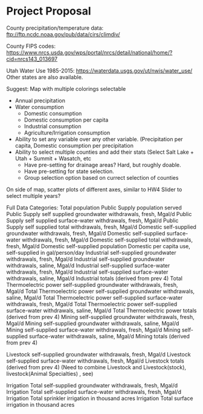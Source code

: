 # Project Proposal

County precipitation/temperature data: ftp://ftp.ncdc.noaa.gov/pub/data/cirs/climdiv/

County FIPS codes: https://www.nrcs.usda.gov/wps/portal/nrcs/detail/national/home/?cid=nrcs143_013697

Utah Water Use 1985-2015: https://waterdata.usgs.gov/ut/nwis/water_use/ Other states are also available.

Suggest: Map with multiple colorings selectable
* Annual precipitation
* Water consumption
  * Domestic consumption
  * Domestic consumption per capita
  * Industrial consumption
  * Agriculture/Irrigation consumption
* Ability to set any variable over any other variable. (Precipitation per capita, Domestic consumption per precipitation
* Ability to select multiple counties and add their stats (Select Salt Lake + Utah + Summit + Wasatch, etc
  * Have pre-setting for drainage areas? Hard, but roughly doable.
  * Have pre-setting for state selection.
  * Group selection option based on currect selection of counties

On side of map, scatter plots of different axes, similar to HW4
Slider to select multiple years?

Full Data Categories:
Total population
Public Supply population served
Public Supply self supplied groundwater withdrawals, fresh, Mgal/d
Public Supply self supplied surface-water withdrawals, fresh, Mgal/d
Public Supply self supplied total withdrawals, fresh, Mgal/d
Domestic self-supplied groundwater withdrawals, fresh, Mgal/d
Domestic self-supplied surface-water withdrawals, fresh, Mgal/d
Domestic self-supplied total withdrawals, fresh, Mgal/d
Domestic self-supplied population
Domestic per capita use, self-supplied in gal/person/day
Industrial self-supplied groundwater withdrawals, fresh, Mgal/d
Industrial self-supplied groundwater withdrawals, saline, Mgal/d
Industrial self-supplied surface-water withdrawals, fresh, Mgal/d
Industrial self-supplied surface-water withdrawals, saline, Mgal/d
Industrial totals (derived from prev 4)
Total Thermoelectric power self-supplied groundwater withdrawals, fresh, Mgal/d
Total Thermoelectric power self-supplied groundwater withdrawals, saline, Mgal/d
Total Thermoelectric power self-supplied surface-water withdrawals, fresh, Mgal/d
Total Thermoelectric power self-supplied surface-water withdrawals, saline, Mgal/d
Total Thermoelectric power totals (derived from prev 4)
Mining self-supplied groundwater withdrawals, fresh, Mgal/d
Mining self-supplied groundwater withdrawals, saline, Mgal/d
Mining self-supplied surface-water withdrawals, fresh, Mgal/d
Mining self-supplied surface-water withdrawals, saline, Mgal/d
Mining totals (derived from prev 4)

Livestock self-supplied groundwater withdrawals, fresh, Mgal/d
Livestock self-supplied surface-water withdrawals, fresh, Mgal/d
Livestock totals (derived from prev 4)
(Need to combine Livestock and Livestock(stock), livestock(Animal Specialties) , see)

Irrigation Total self-supplied groundwater withdrawals, fresh, Mgal/d
Irrigation Total self-supplied surface-water withdrawals, fresh, Mgal/d
Irrigation Total sprinkler irrigation in thousand acres
Irrigation Total surface irrigation in thousand acres
